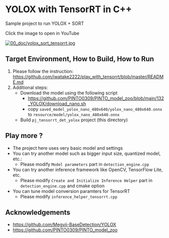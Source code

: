 # YOLOX with TensorRT in C++
Sample project to run YOLOX + SORT

Click the image to open in YouTube

[![00_doc/yolox_sort_tensorrt.jpg](00_doc/yolox_sort_tensorrt.jpg)](https://youtu.be/dspn0dpZJHA)


## Target Environment, How to Build, How to Run
1. Please follow the instruction: https://github.com/iwatake2222/play_with_tensorrt/blob/master/README.md
2. Additional steps:
    - Download the model using the following script
        - https://github.com/PINTO0309/PINTO_model_zoo/blob/main/132_YOLOX/download_nano.sh
        - copy `saved_model_yolox_nano_480x640/yolox_nano_480x640.onnx` to `resource/model/yolox_nano_480x640.onnx`
    - Build  `pj_tensorrt_det_yolox` project (this directory)

## Play more ?
- The project here uses very basic model and settings
- You can try another model such as bigger input size, quantized model, etc.:
    - Please modify `Model parameters` part in `detection_engine.cpp`
- You can try another inference framework like OpenCV, TensorFlow Lite, etc.
    - Please modify `Create and Initialize Inference Helper` part in `detection_engine.cpp` and cmake option
- You can tune model conversion paramters for TensorRT
    - Please modify `inference_helper_tensorrt.cpp`

## Acknowledgements
- https://github.com/Megvii-BaseDetection/YOLOX
- https://github.com/PINTO0309/PINTO_model_zoo

